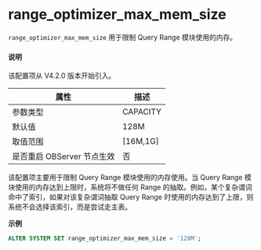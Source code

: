 # range_optimizer_max_mem_size

`range_optimizer_max_mem_size` 用于限制 Query Range 模块使用的内存。

<main id="notice" type='explain'>
<h4>说明</h4>
<p>该配置项从 V4.2.0 版本开始引入。</p>
</main>

| **属性** | **描述** |
| --- | --- |
| 参数类型 | CAPACITY |
| 默认值 | 128M |
| 取值范围 | [16M,1G] |
| 是否重启 OBServer 节点生效 | 否 |

该配置项主要用于限制 Query Range 模块使用的内存使用。当 Query Range 模块使用的内存达到上限时，系统将不做任何 Range 的抽取。例如，某个复杂谓词命中了索引，如果对该复杂谓词抽取 Query Range 时使用的内存达到了上限，则系统不会选择该索引，而是尝试走主表。

**示例**

```sql
ALTER SYSTEM SET range_optimizer_max_mem_size = '128M';
```
